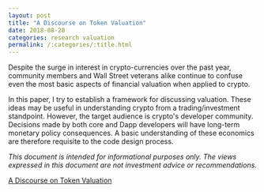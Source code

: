 ```yaml
---
layout: post
title: "A Discourse on Token Valuation"
date: 2018-08-28
categories: research valuation
permalink: /:categories/:title.html
---
```


Despite the surge in interest in crypto-currencies over the past year, community members and Wall Street veterans alike continue to confuse even the most basic aspects of financial valuation when applied to crypto.

In this paper, I try to establish a framework for discussing valuation. These ideas may be useful in understanding crypto from a trading/investment standpoint. However, the target audience is crypto's developer community. Decisions made by both core and Dapp developers will have long-term monetary policy consequences. A basic understanding of these economics are therefore requisite to the code design process.

*This document is intended for informational purposes only. The views expressed in this document are not investment advice or recommendations.*

[A Discourse on Token Valuation](https://savantspecter.github.io/research/A_DISCOURSE_ON_TOKEN_VALUATION.pdf)
